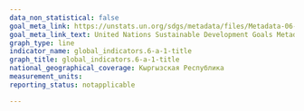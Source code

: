 ```yaml
---
data_non_statistical: false
goal_meta_link: https://unstats.un.org/sdgs/metadata/files/Metadata-06-0A-01.pdf
goal_meta_link_text: United Nations Sustainable Development Goals Metadata (PDF 398 KB)
graph_type: line
indicator_name: global_indicators.6-a-1-title
graph_title: global_indicators.6-a-1-title
national_geographical_coverage: Кыргызская Республика
measurement_units: 
reporting_status: notapplicable

---
```

